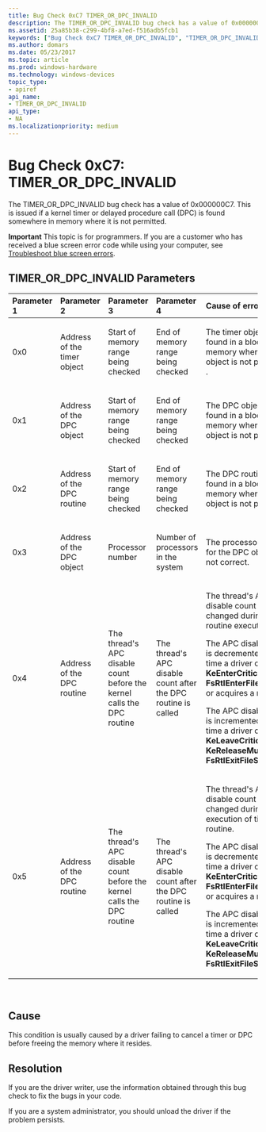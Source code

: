 ```yaml
---
title: Bug Check 0xC7 TIMER_OR_DPC_INVALID
description: The TIMER_OR_DPC_INVALID bug check has a value of 0x000000C7. This is issued if a kernel timer or delayed procedure call (DPC) is found somewhere in memory where it is not permitted.
ms.assetid: 25a85b38-c299-4bf8-a7ed-f516adb5fcb1
keywords: ["Bug Check 0xC7 TIMER_OR_DPC_INVALID", "TIMER_OR_DPC_INVALID"]
ms.author: domars
ms.date: 05/23/2017
ms.topic: article
ms.prod: windows-hardware
ms.technology: windows-devices
topic_type:
- apiref
api_name:
- TIMER_OR_DPC_INVALID
api_type:
- NA
ms.localizationpriority: medium
---
```


# Bug Check 0xC7: TIMER\_OR\_DPC\_INVALID


The TIMER\_OR\_DPC\_INVALID bug check has a value of 0x000000C7. This is issued if a kernel timer or delayed procedure call (DPC) is found somewhere in memory where it is not permitted.

**Important** This topic is for programmers. If you are a customer who has received a blue screen error code while using your computer, see [Troubleshoot blue screen errors](http://windows.microsoft.com/windows-10/troubleshoot-blue-screen-errors).

## TIMER\_OR\_DPC\_INVALID Parameters


<table>
<colgroup>
<col width="20%" />
<col width="20%" />
<col width="20%" />
<col width="20%" />
<col width="20%" />
</colgroup>
<thead>
<tr class="header">
<th align="left">Parameter 1</th>
<th align="left">Parameter 2</th>
<th align="left">Parameter 3</th>
<th align="left">Parameter 4</th>
<th align="left">Cause of error</th>
</tr>
</thead>
<tbody>
<tr class="odd">
<td align="left"><p>0x0</p></td>
<td align="left"><p>Address of the timer object</p></td>
<td align="left"><p>Start of memory range being checked</p></td>
<td align="left"><p>End of memory range being checked</p></td>
<td align="left"><p>The timer object was found in a block of memory where a timer object is not permitted. .</p></td>
</tr>
<tr class="even">
<td align="left"><p>0x1</p></td>
<td align="left"><p>Address of the DPC object</p></td>
<td align="left"><p>Start of memory range being checked</p></td>
<td align="left"><p>End of memory range being checked</p></td>
<td align="left"><p>The DPC object was found in a block of memory where a DPC object is not permitted.</p></td>
</tr>
<tr class="odd">
<td align="left"><p>0x2</p></td>
<td align="left"><p>Address of the DPC routine</p></td>
<td align="left"><p>Start of memory range being checked</p></td>
<td align="left"><p>End of memory range being checked</p></td>
<td align="left"><p>The DPC routine was found in a block of memory where a DPC object is not permitted.</p></td>
</tr>
<tr class="even">
<td align="left"><p>0x3</p></td>
<td align="left"><p>Address of the DPC object</p></td>
<td align="left"><p>Processor number</p></td>
<td align="left"><p>Number of processors in the system</p></td>
<td align="left"><p>The processor number for the DPC object is not correct.</p></td>
</tr>
<tr class="odd">
<td align="left"><p>0x4</p></td>
<td align="left"><p>Address of the DPC routine</p></td>
<td align="left"><p>The thread's APC disable count before the kernel calls the DPC routine</p></td>
<td align="left"><p>The thread's APC disable count after the DPC routine is called</p></td>
<td align="left"><p>The thread's APC disable count was changed during DPC routine execution.</p>
<p>The APC disable count is decremented each time a driver calls <strong>KeEnterCriticalRegion</strong>, <strong>FsRtlEnterFileSystem</strong>, or acquires a mutex.</p>
<p>The APC disable count is incremented each time a driver calls <strong>KeLeaveCriticalRegion</strong>, <strong>KeReleaseMutex</strong>, or <strong>FsRtlExitFileSystem</strong>.</p></td>
</tr>
<tr class="even">
<td align="left"><p>0x5</p></td>
<td align="left"><p>Address of the DPC routine</p></td>
<td align="left"><p>The thread's APC disable count before the kernel calls the DPC routine</p></td>
<td align="left"><p>The thread's APC disable count after the DPC routine is called</p></td>
<td align="left"><p>The thread's APC disable count was changed during the execution of timer DPC routine.</p>
<p>The APC disable count is decremented each time a driver calls <strong>KeEnterCriticalRegion</strong>, <strong>FsRtlEnterFileSystem</strong>, or acquires a mutex.</p>
<p>The APC disable count is incremented each time a driver calls <strong>KeLeaveCriticalRegion</strong>, <strong>KeReleaseMutex</strong>, or <strong>FsRtlExitFileSystem</strong>.</p></td>
</tr>
</tbody>
</table>

 

Cause
-----

This condition is usually caused by a driver failing to cancel a timer or DPC before freeing the memory where it resides.

Resolution
----------

If you are the driver writer, use the information obtained through this bug check to fix the bugs in your code.

If you are a system administrator, you should unload the driver if the problem persists.

 

 




